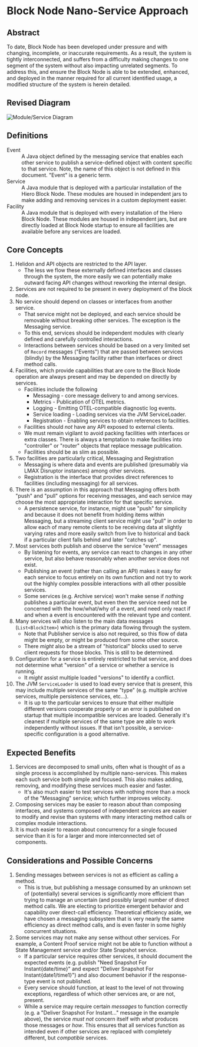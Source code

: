 # Block Node Nano-Service Approach

## Abstract

To date, Block Node has been developed under pressure and with changing,
incomplete, or inaccurate requirements. As a result, the system is tightly
interconnected, and suffers from a difficulty making changes to one segment
of the system without also impacting unrelated segments. To address this, and
ensure the Block Node is able to be extended, enhanced, and deployed in the
manner required for all current identified usage, a modified structure of
the system is herein detailed.

## Revised Diagram

![Module/Service Diagram](../../assets/Block-Node-Nano-Services.svg)

## Definitions

<dl>
<dt>Event</dt>
<dd>A Java object defined by the messaging service that enables each other
service to publish a service-defined object with content specific to that
service. Note, the name of this object is not defined in this document.
"Event" is a generic term.</dd>
<dt>Service</dt>
<dd>A Java module that is deployed with a particular installation of the Hiero
Block Node. These modules are housed in independent jars to make adding and
removing services in a custom deployment easier.</dd>
<dt>Facility</dt>
<dd>A Java module that is deployed with every installation of the Hiero Block
Node. These modules are housed in independent jars, but are directly loaded at
Block Node startup to ensure all facilities are available before any
services are loaded.</dd>
</dl>

## Core Concepts

1. Helidon and API objects are restricted to the API layer.
   * The less we flow these externally defined interfaces and classes through
     the system, the more easily we can potentially make outward facing API
     changes without reworking the internal design.
2. Services are not required to be present in every deployment of the block
   node.
3. No service should depend on classes or interfaces from another service.
   * That service might not be deployed, and each service should be removable
     without breaking other services. The exception is the Messaging service.
   * To this end, services should be independent modules with clearly defined
     and carefully controlled interactions.
   * Interactions between services should be based on a very limited set of
     `Record` messages ("Events") that are passed between services (blindly)
     by the Messaging facility rather than interfaces or direct method calls.
4. Facilities, which provide capabilities that are core to the Block Node
   operation are always present and may be depended on directly by services.
   * Facilities include the following
     * Messaging - core message delivery to and among services.
     * Metrics - Publication of OTEL metrics.
     * Logging - Emitting OTEL-compatible diagnostic log events.
     * Service loading - Loading services via the JVM ServiceLoader.
     * Registration - Enabling services to obtain references to facilities.
   * Facilities should _not_ have any API exposed to external clients.
   * We must remain vigilant to avoid packing facilities with interfaces or
     extra classes. There is always a temptation to make facilities into
     "controller" or "router" objects that replace message publication.
   * Facilities should be as slim as possible.
5. Two facilities are particularly critical, Messaging and Registration
   * Messaging is where data and events are published (presumably
     via LMAX Disruptor instances) among other services.
   * Registration is the interface that provides direct references to
     facilities (including messaging) for all services.
6. There is an assumption in this approach that Messaging offers both "push"
   and "pull" options for receiving messages, and each service may choose the
   most appropriate interaction for that specific service.
   * A persistence service, for instance, might use "push" for simplicity and
     because it does not benefit from holding items within Messaging, but
     a streaming client service might use "pull" in order to allow each of
     many remote clients to be receiving data at slightly varying rates and
     more easily switch from live to historical and back if a particular
     client falls behind and later "catches up".
7. Most services both publish and observe the service "event" messages
   * By listening for events, any service can react to changes in any other
     service, but also behave reasonably when another service does not exist.
   * Publishing an event (rather than calling an API) makes it easy for each
     service to focus entirely on its own function and not try to work out the
     highly complex possible interactions with all other possible services.
   * Some services (e.g. Archive service) won't make sense if _nothing_
     publishes
     a particular event, but even then the service need not be concerned with
     the how/what/why of a event, and need only react if and when a event is
     encountered with the relevant type and content.
8. Many services will _also_ listen to the main data messages (`List<BlockItem>`)
   which is the primary data flowing through the system.
   * Note that Publisher service is also not required, so this flow of data
     might
     be empty, or might be produced from some other source.
   * There _might_ also be a stream of "historical" blocks used to serve client
     requests for those blocks. This is still to be determined.
9. Configuration for a service is entirely restricted to that service, and does
   not determine what "version" of a service or whether a service is running.
   * It _might_ assist multiple loaded "versions" to identify a conflict.
10. The JVM `ServiceLoader` is used to load every service that is present, this
    may include multiple services of the same "type" (e.g. multiple archive
    services, multiple persistence services, etc...).
    * It is up to the particular services to ensure that either multiple
      different versions cooperate properly or an error is published on
      startup that multiple incompatible services are loaded. Generally it's
      cleanest if multiple services of the same type are able to work
      independently without issues. If that isn't possible, a service-
      specific configuration is a good alternative.

## Expected Benefits

1. Services are decomposed to small units, often what is thought of as a single
   process is accomplished by multiple nano-services. This makes each such
   service both simple and focused. This also makes adding, removing, and
   modifying these services much easier and faster.
   * It's also much easier to test services with nothing more than a mock of the
     "Messaging" service; which further improves velocity.
2. Composing services may be easier to reason about than composing interfaces,
   and systems composed of independent services are easier to modify and revise
   than systems with many interacting method calls or complex module
   interactions.
3. It is much easier to reason about concurrency for a single focused service
   than it is for a larger and more interconnected set of components.

## Considerations and Possible Concerns

1. Sending messages between services is not as efficient as calling a method.
   * This is true, but publishing a message consumed by an unknown set of
     (potentially) several services is significantly more efficient than trying
     to manage an uncertain (and possibly large) number of direct method calls.
     We are electing to prioritize emergent behavior and capability over
     direct-call efficiency. Theoretical efficiency aside, we have chosen a
     messaging subsystem that is very nearly the same efficiency as direct
     method calls, and is even faster in some highly concurrent situations.
2. Some services may not make any sense without other services. For example,
   a Content Proof service might not be able to function without a State
   Management service and/or State Snapshot service.
   * If a particular service requires other services, it should document the
     expected events (e.g. publish "Need Snapshot For Instant{date/time}" and
     expect "Deliver Snapshot For Instant{date1/time1}") and also document
     behavior if the response-type event is not published.
   * Every service should function, at least to the level of not throwing
     exceptions, regardless of which other services are, or are not, present.
   * While a service may require certain _messages_ to function correctly
     (e.g. a "Deliver Snapshot For Instant..." message in the example above),
     the service _must not_ concern itself with _what_ produces those messages
     or _how_. This ensures that all services function as intended even if
     other services are replaced with completely different, but _compatible_
     services.
